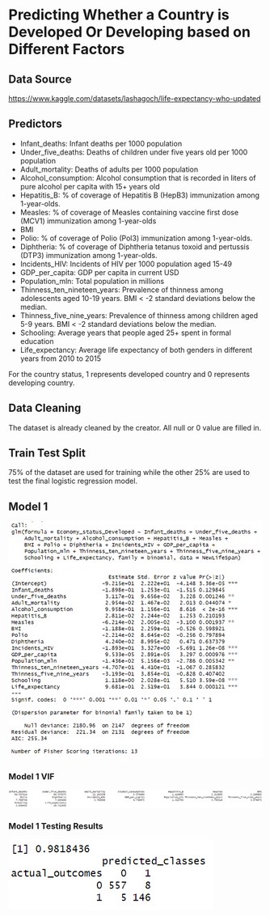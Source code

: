 # Predicting Whether a Country is Developed Or Developing based on Different Factors

## Data Source
https://www.kaggle.com/datasets/lashagoch/life-expectancy-who-updated

## Predictors
- Infant_deaths: Infant deaths per 1000 population
- Under_five_deaths: Deaths of children under five years old per 1000 population
- Adult_mortality: Deaths of adults per 1000 population
- Alcohol_consumption: Alcohol consumption that is recorded in liters of pure alcohol per capita with 15+ years old
- Hepatitis_B: % of coverage of Hepatitis B (HepB3) immunization among 1-year-olds.
- Measles: % of coverage of Measles containing vaccine first dose (MCV1) immunization among 1-year-olds
- BMI
- Polio: % of coverage of Polio (Pol3) immunization among 1-year-olds.
- Diphtheria: % of coverage of Diphtheria tetanus toxoid and pertussis (DTP3) immunization among 1-year-olds.
- Incidents_HIV: Incidents of HIV per 1000 population aged 15-49
- GDP_per_capita: GDP per capita in current USD
- Population_mln: Total population in millions
- Thinness_ten_nineteen_years: Prevalence of thinness among adolescents aged 10-19 years. BMI < -2 standard deviations below the median.
- Thinness_five_nine_years: Prevalence of thinness among children aged 5-9 years. BMI < -2 standard deviations below the median.
- Schooling: Average years that people aged 25+ spent in formal education
- Life_expectancy: Average life expectancy of both genders in different years from 2010 to 2015

For the country status, 1 represents developed country and 0 represents developing country.

## Data Cleaning
The dataset is already cleaned by the creator. All null or 0 value are filled in.

## Train Test Split
75% of the dataset are used for training while the other 25% are used to test the final logistic regression model.

## Model 1
![alt text](https://github.com/lybned/STAT-429-Group-Project/blob/main/Group%20Project/Model%201.PNG)

### Model 1 VIF
![alt text](https://github.com/lybned/STAT-429-Group-Project/blob/main/Group%20Project/Model%201%20Vif.PNG)

### Model 1 Testing Results
![alt text](https://github.com/lybned/STAT-429-Group-Project/blob/main/Group%20Project/Model%201%20Result.PNG)

